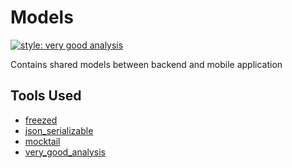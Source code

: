 # Models

[![style: very good analysis][very_good_analysis_badge]][very_good_analysis_link]

Contains shared models between backend and mobile application

[very_good_analysis_badge]: https://img.shields.io/badge/style-very_good_analysis-B22C89.svg
[very_good_analysis_link]: https://pub.dev/packages/very_good_analysis

## Tools Used

- [freezed](https://pub.dev/packages/freezed)
- [json_serializable](https://pub.dev/packages/json_serializable)
- [mocktail](https://pub.dev/packages/mocktail)
- [very_good_analysis](https://pub.dev/packages/very_good_analysis)
